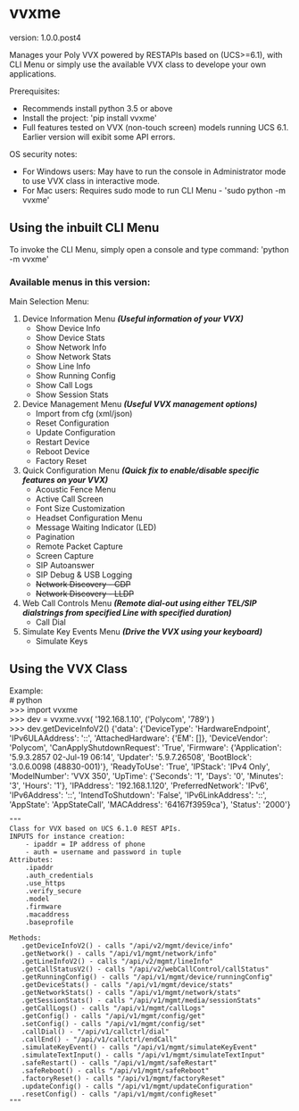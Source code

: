 # vvxme
version: 1.0.0.post4

Manages your Poly VVX powered by RESTAPIs based on (UCS>=6.1), with CLI Menu or simply use the available VVX class to develope your own applications.

Prerequisites:
  - Recommends install python 3.5 or above
  - Install the project:  'pip install vvxme'
  - Full features tested on VVX (non-touch screen) models running UCS 6.1. Earlier version will exibit some API errors.

OS security notes:  
  - For Windows users: May have to run the console in Administrator mode to use VVX class in interactive mode.  
  - For Mac users: Requires sudo mode to run CLI Menu - 'sudo python -m vvxme'  

## Using the inbuilt CLI Menu
To invoke the CLI Menu, simply open a console and type command: 'python -m vvxme' 

### Available menus in this version:
Main Selection Menu:
  1. Device Information Menu *__(Useful information of your VVX)__*
      - Show Device Info
      - Show Device Stats
      - Show Network Info
      - Show Network Stats
      - Show Line Info
      - Show Running Config
      - Show Call Logs
      - Show Session Stats
  2. Device Management Menu *__(Useful VVX management options)__*
      - Import from cfg (xml/json)
      - Reset Configuration
      - Update Configuration
      - Restart Device
      - Reboot Device
      - Factory Reset
  3. Quick Configuration Menu *__(Quick fix to enable/disable specific features on your VVX)__*
      - Acoustic Fence Menu
      - Active Call Screen
      - Font Size Customization
      - Headset Configuration Menu
      - Message Waiting Indicator (LED)
      - Pagination
      - Remote Packet Capture
      - Screen Capture
      - SIP Autoanswer
      - SIP Debug & USB Logging
      - ~~Network Discovery - CDP~~ 
      - ~~Network Discovery - LLDP~~ 
  4. Web Call Controls Menu *__(Remote dial-out using either TEL/SIP dialstrings from specified Line with specified duration)__*
      - Call Dial 
  5. Simulate Key Events Menu *__(Drive the VVX using your keyboard)__*
      - Simulate Keys 
  

## Using the VVX Class 

Example:  
\# python  
\>>> import vvxme  
\>>> dev = vvxme.vvx( '192.168.1.10', ('Polycom', '789') )  
\>>> dev.getDeviceInfoV2()
{'data': {'DeviceType': 'HardwareEndpoint', 'IPv6ULAAddress': '::', 'AttachedHardware': {'EM': []}, 'DeviceVendor': 'Polycom', 'CanApplyShutdownRequest': 'True', 'Firmware': {'Application': '5.9.3.2857 02-Jul-19 06:14', 'Updater': '5.9.7.26508', 'BootBlock': '3.0.6.0098 (48830-001)'}, 'ReadyToUse': 'True', 'IPStack': 'IPv4 Only', 'ModelNumber': 'VVX 350', 'UpTime': {'Seconds': '1', 'Days': '0', 'Minutes': '3', 'Hours': '1'}, 'IPAddress': '192.168.1.120', 'PreferredNetwork': 'IPv6', 'IPv6Address': '::', 'IntendToShutdown': 'False', 'IPv6LinkAddress': '::', 'AppState': 'AppStateCall', 'MACAddress': '64167f3959ca'}, 'Status': '2000'}


    """
    Class for VVX based on UCS 6.1.0 REST APIs.
    INPUTS for instance creation:
        - ipaddr = IP address of phone
        - auth = username and password in tuple
    Attributes:
        .ipaddr
        .auth_credentials
        .use_https
        .verify_secure
        .model
        .firmware
        .macaddress
        .baseprofile
    
    Methods:
       .getDeviceInfoV2() - calls "/api/v2/mgmt/device/info"
       .getNetwork() - calls "/api/v1/mgmt/network/info"
       .getLineInfoV2() - calls "/api/v2/mgmt/lineInfo"
       .getCallStatusV2() - calls "/api/v2/webCallControl/callStatus"
       .getRunningConfig() - calls "/api/v1/mgmt/device/runningConfig"
       .getDeviceStats() - calls "/api/v1/mgmt/device/stats"
       .getNetworkStats() - calls "/api/v1/mgmt/network/stats"
       .getSessionStats() - calls "/api/v1/mgmt/media/sessionStats"
       .getCallLogs() - calls "/api/v1/mgmt/callLogs"
       .getConfig() - calls "/api/v1/mgmt/config/get"
       .setConfig() - calls "/api/v1/mgmt/config/set"
       .callDial() - "/api/v1/callctrl/dial"
       .callEnd() - "/api/v1/callctrl/endCall"
       .simulateKeyEvent() - calls "/api/v1/mgmt/simulateKeyEvent"
       .simulateTextInput() - calls "/api/v1/mgmt/simulateTextInput"
       .safeRestart() - calls "/api/v1/mgmt/safeRestart"
       .safeReboot() - calls "/api/v1/mgmt/safeReboot"
       .factoryReset() - calls "/api/v1/mgmt/factoryReset"
       .updateConfig() - calls "/api/v1/mgmt/updateConfiguration"
       .resetConfig() - calls "/api/v1/mgmt/configReset"
    """

